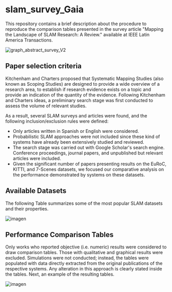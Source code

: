 # slam_survey_Gaia
This repository contains a brief description about the procedure to reproduce the comparison tables presented in the survey article "Mapping the Landscape of SLAM Research: A Review." available at IEEE Latin America Transactions.

![graph_abstract_survey_V2](https://github.com/JeremiasGaia/slam_survey_Gaia/assets/37583324/c41e37ef-edc4-483a-bd81-4c1fb136acb8)


## Paper selection criteria

Kitchenham and Charters proposed that Systematic Mapping Studies (also known as Scoping Studies) are designed to provide a wide overview of a research area, to establish if research evidence exists on a topic and provide an indication of the quantity of the evidence.
Following Kitchenham and Charters ideas, a preliminary search stage was first conducted to assess the volume of relevant studies. 

As a result, several SLAM surveys and articles were found, and the following inclusion/exclusion rules were defined:

  * Only articles written in Spanish or English were considered.
  * Probabilistic SLAM approaches were not included since these kind of systems have already been extensively studied and reviewed.
  * The search stage was carried out with Google Scholar's search engine. 
    Conference proceedings, journal papers, and unpublished but relevant articles were included.
  * Given the significant number of papers presenting results on the EuRoC, KITTI, and 7-Scenes datasets, 
    we focused our comparative analysis on the performance demonstrated by systems on these datasets. 
      

## Available Datasets
The following Table summarizes some of the most popular SLAM datasets and their properties.

![imagen](https://github.com/JeremiasGaia/slam_survey_Gaia/assets/37583324/8624d48b-7857-489e-9be8-8f77a4ec2bd1)

## Performance Comparison Tables

Only works who reported objective (i.e. numeric) results were considered to draw comparison tables. 
Those with qualitative and graphical results were excluded. Simulations were not conducted; instead, the tables were populated with data directly extracted from the original publications of the respective systems.
Any alteration in this approach is clearly stated inside the tables.
Next, an example of the resulting tables.

![imagen](https://github.com/JeremiasGaia/slam_survey_Gaia/assets/37583324/bb26ef68-1165-42e4-9b98-002f16df7ec8)




























